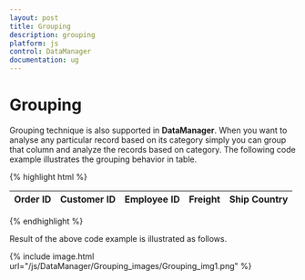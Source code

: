 ```yaml
---
layout: post
title: Grouping
description: grouping
platform: js
control: DataManager
documentation: ug
---
```


# Grouping

Grouping technique is also supported in **DataManager**. When you want to analyse any particular record based on its category simply you can group that column and analyze the records based on category. The following code example illustrates the grouping behavior in table.


{% highlight html %}

<div class="datatable">
   <table id="table1" class=" table table-striped table-bordered" style="width:700px">
      <thead>
         <tr>
            <th>Order ID</th>
            <th>Customer ID</th>
            <th>Employee ID</th>
            <th>Freight</th>
            <th>Ship Country</th>
         </tr>
      </thead>
      <tbody></tbody>
   </table>
</div>
<script type="text/javascript">
   $(function () {// Document is ready.
       //oData Adaptor with DataManager
       var dataManager = ej.DataManager({
           url: "http://mvc.syncfusion.com/Services/Northwnd.svc/"
       });
   
       var query = ej.Query()            
           .from("Orders").select("OrderID", "CustomerID", " EmployeeID", "Freight", "ShipCountry")
           .page(1,5).group("CustomerID");
   
       var execute = dataManager.executeQuery(query) // executing query
              .done(function (e) {
                  $("#table1 tbody").html($("#groupTemplate").render(e.result));
              });
   });
</script>
<script id="groupTemplate" type="text/x-jsrender">
   <tr class='caption'>
       <th>Key: {{>key}}</th>
       <th colspan='3'>
           Count: {{>count}}</th>
   </tr>
   {{if items.GROUPGUID}}
   {{for items tmpl="#groupTemplate"/}}
   {{else}}
   {{for items tmpl="#tableTemplate"/}}
   {{/if}}
</script>
<script id="tableTemplate" type="text/x-jsrender">
   <tr>
       <td>{{>OrderID}}</td>
       <td>{{>CustomerID}}</td>
       <td>{{>EmployeeID}}</td>
       <td>{{>Freight}}</td>
       <td>{{>ShipCountry}}</td>         
   </tr>
</script>

{% endhighlight %}



Result of the above code example is illustrated as follows.

{% include image.html url="/js/DataManager/Grouping_images/Grouping_img1.png" %}



